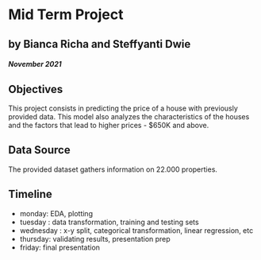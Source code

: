 # Mid Term Project


## by Bianca Richa and Steffyanti Dwie

##### November 2021

## Objectives


This project consists in predicting the price of a house with previously provided data. This model also analyzes the characteristics of the houses and the factors that lead to higher prices - $650K and above. 

## Data Source

The provided dataset gathers information on 22.000 properties.

## Timeline
- monday: EDA, plotting
- tuesday : data transformation,  training and testing sets
- wednesday : x-y split, categorical transformation, linear regression, etc
- thursday: validating results, presentation prep
- friday: final presentation
